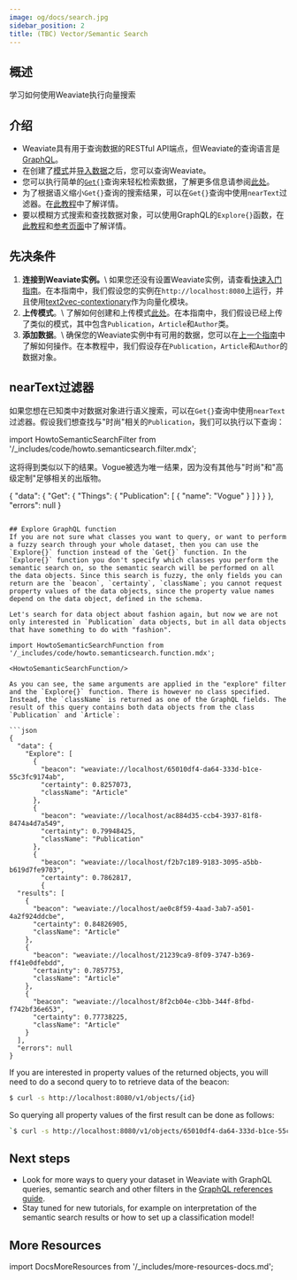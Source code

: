 ```yaml
---
image: og/docs/search.jpg
sidebar_position: 2
title: (TBC) Vector/Semantic Search
---
```


## 概述
<!-- TODO: 考虑将整个文档合并到“查询基础”中（以前是如何查询数据） -->

学习如何使用Weaviate执行向量搜索

<!-- TODO: 完成本页！ -->
<!-- :::caution 正在建设中。
从Weaviate Docs Classic迁移而来的“如何执行语义搜索”教程 -->
## 介绍

- Weaviate具有用于查询数据的RESTful API端点，但Weaviate的查询语言是[GraphQL](https://graphql.org/)。
- 在创建了[模式](../tutorials/schema.md)并[导入数据](/developers/weaviate/tutorials/import.md)之后，您可以查询Weaviate。
- 您可以执行简单的[`Get{}`](../api/graphql/get.md)查询来轻松检索数据，了解更多信息请参阅[此处](./how-to-query-data.md)。
- 为了根据语义缩小`Get{}`查询的搜索结果，可以在`Get{}`查询中使用`nearText`过滤器。在[此教程](#neartext-filter)中了解详情。
- 要以模糊方式搜索和查找数据对象，可以使用GraphQL的`Explore{}`函数，在[此教程](#explore-graphql-function)和[参考页面](../api/graphql/explore.md)中了解详情。

## 先决条件
 1. **连接到Weaviate实例。**\\
 如果您还没有设置Weaviate实例，请查看[快速入门指南](/developers/weaviate/quickstart/index.md)。在本指南中，我们假设您的实例在`http://localhost:8080`上运行，并且使用[text2vec-contextionary](/developers/weaviate/modules/retriever-vectorizer-modules/text2vec-contextionary.md)作为向量化模块。
 2. **上传模式**。\\
 了解如何创建和上传模式[此处](../tutorials/schema.md)。在本指南中，我们假设已经上传了类似的模式，其中包含`Publication`，`Article`和`Author`类。
 3. **添加数据**。\\
 确保您的Weaviate实例中有可用的数据，您可以在[上一个指南](/developers/weaviate/tutorials/how-to-import-data.md)中了解如何操作。在本教程中，我们假设存在`Publication`，`Article`和`Author`的数据对象。

## nearText过滤器
如果您想在已知类中对数据对象进行语义搜索，可以在`Get{}`查询中使用`nearText`过滤器。假设我们想查找与"时尚"相关的`Publication`，我们可以执行以下查询：

import HowtoSemanticSearchFilter from '/_includes/code/howto.semanticsearch.filter.mdx';

<HowtoSemanticSearchFilter/>

这将得到类似以下的结果。Vogue被选为唯一结果，因为没有其他与"时尚"和"高级定制"足够相关的出版物。

{
  "data": {
    "Get": {
      "Things": {
        "Publication": [
          {
            "name": "Vogue"
          }
        ]
      }
    }
  },
  "errors": null
}
```

## Explore GraphQL function
If you are not sure what classes you want to query, or want to perform a fuzzy search through your whole dataset, then you can use the `Explore{}` function instead of the `Get{}` function. In the `Explore{}` function you don't specify which classes you perform the semantic search on, so the semantic search will be performed on all the data objects. Since this search is fuzzy, the only fields you can return are the `beacon`, `certainty`, `className`; you cannot request property values of the data objects, since the property value names depend on the data object, defined in the schema.

Let's search for data object about fashion again, but now we are not only interested in `Publication` data objects, but in all data objects that have something to do with "fashion".

import HowtoSemanticSearchFunction from '/_includes/code/howto.semanticsearch.function.mdx';

<HowtoSemanticSearchFunction/>

As you can see, the same arguments are applied in the "explore" filter and the `Explore{}` function. There is however no class specified. Instead, the `className` is returned as one of the GraphQL fields. The result of this query contains both data objects from the class `Publication` and `Article`:

```json
{
  "data": {
    "Explore": [
      {
        "beacon": "weaviate://localhost/65010df4-da64-333d-b1ce-55c3fc9174ab",
        "certainty": 0.8257073,
        "className": "Article"
      },
      {
        "beacon": "weaviate://localhost/ac884d35-ccb4-3937-81f8-8474a4d7a549",
        "certainty": 0.79948425,
        "className": "Publication"
      },
      {
        "beacon": "weaviate://localhost/f2b7c189-9183-3095-a5bb-b619d7fe9703",
        "certainty": 0.7862817,
        {
  "results": [
    {
      "beacon": "weaviate://localhost/ae0c8f59-4aad-3ab7-a501-4a2f924ddcbe",
      "certainty": 0.84826905,
      "className": "Article"
    },
    {
      "beacon": "weaviate://localhost/21239ca9-8f09-3747-b369-ff41e0dfebdd",
      "certainty": 0.7857753,
      "className": "Article"
    },
    {
      "beacon": "weaviate://localhost/8f2cb04e-c3bb-344f-8fbd-f742bf36e653",
      "certainty": 0.77738225,
      "className": "Article"
    }
  ],
  "errors": null
}
```

If you are interested in property values of the returned objects, you will need to do a second query to to retrieve data of the beacon:

```bash
$ curl -s http://localhost:8080/v1/objects/{id}
```

So querying all property values of the first result can be done as follows:

```bash
`$ curl -s http://localhost:8080/v1/objects/65010df4-da64-333d-b1ce-55c3fc9174ab`
```

## Next steps

- Look for more ways to query your dataset in Weaviate with GraphQL queries, semantic search and other filters in the [GraphQL references guide](../api/graphql/index.md).
- Stay tuned for new tutorials, for example on interpretation of the semantic search results or how to set up a classification model!

## More Resources

import DocsMoreResources from '/_includes/more-resources-docs.md';

<DocsMoreResources />